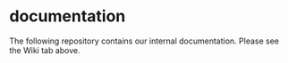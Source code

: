 # documentation
The following repository contains our internal documentation. Please see the Wiki tab above. 
